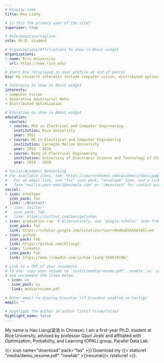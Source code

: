 ```yaml
---
# Display name
title: Hao Liang

# Is this the primary user of the site?
superuser: true

# Role/position/tagline
role: Ph.D. student

# Organizations/Affiliations to show in About widget
organizations:
- name: Rice University
  url: https://www.rice.edu/

# Short bio (displayed in user profile at end of posts)
bio: My research interests include computer vision, distributed optimization.

# Interests to show in About widget
interests:
- Computer Vision
- Generative Adversarial Nets
- Distributed Optimization

# Education to show in About widget
education:
  courses:
  - course: PhD in Electrical and Computer Engineering
    institution: Rice University
    year: 2021 -
  - course: MS in Electrical and Computer Engineering
    institution: Carnegie Mellon University
    year: 2019 - 2020
  - course: Beng in Electrical Engineering
    institution: University of Electronic Science and Technology of China
    year: 2014 - 2018

# Social/Academic Networking
# For available icons, see: https://sourcethemes.com/academic/docs/page-builder/#icons
#   For an email link, use "fas" icon pack, "envelope" icon, and a link in the
#   form "mailto:your-email@example.com" or "/#contact" for contact widget.
social:
- icon: envelope
  icon_pack: fas
  link: '/#contact'
# - icon: twitter
#   icon_pack: fab
#   link: https://twitter.com/GeorgeCushen
- icon: graduation-cap  # Alternatively, use `google-scholar` icon from `ai` icon pack
  icon_pack: fas
  link: https://scholar.google.com/citations?user=9mdAaEEAAAAJ&hl=en
- icon: github
  icon_pack: fab
  link: https://github.com/hliang2
- icon: linkedin
  icon_pack: fab
  link: https://www.linkedin.com/in/hao-liang-5b5020198/

# Link to a PDF of your resume/CV.
# To use: copy your resume to `static/media/resume.pdf`, enable `ai` icons in `params.toml`, 
# and uncomment the lines below.
 - icon: cv
   icon_pack: ai
   link: media/resume.pdf

# Enter email to display Gravatar (if Gravatar enabled in Config)
email: ""

# Highlight the author in author lists? (true/false)
highlight_name: false
---
```


My name is Hao Liang(梁浩 in Chinese). I am a first-year Ph.D. student at Rice University, advised by professor Gauri Joshi and affiliated with Optimization, Probability, and Learning (OPAL) group, Parallel Data Lab.


{{< icon name="download" pack="fas" >}} Download my {{< staticref "media/demo_resume.pdf" "newtab" >}}resumé{{< /staticref >}}.
